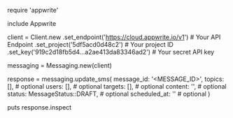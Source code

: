 require 'appwrite'

include Appwrite

client = Client.new
    .set_endpoint('https://cloud.appwrite.io/v1') # Your API Endpoint
    .set_project('5df5acd0d48c2') # Your project ID
    .set_key('919c2d18fb5d4...a2ae413da83346ad2') # Your secret API key

messaging = Messaging.new(client)

response = messaging.update_sms(
    message_id: '<MESSAGE_ID>',
    topics: [], # optional
    users: [], # optional
    targets: [], # optional
    content: '<CONTENT>', # optional
    status: MessageStatus::DRAFT, # optional
    scheduled_at: '' # optional
)

puts response.inspect
